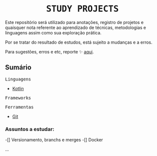 <h1 align="center"> 
  <samp>STUDY PROJECTS</samp> 
</h1>

Este repositório será utilizado para anotações, registro de projetos e quaisquer nota referente ao aprendizado de técnicas, metodologias e linguagens assim como sua exploração prática.

Por se tratar do resultado de estudos, está sujeito a mudanças e a erros.

Para sugestões, erros e etc, reporte ✨ [aqui](https://github.com/LaryssaBeatriz/Study-Projects/issues/new).

## Sumário

<samp>Linguagens</samp>

- [Kotlin](./Kotlin/KotlinBase.md)

<samp>Frameworks</samp>

<samp>Ferramentas</samp>

- [Git](./Git/ComandosGit.md)

### Assuntos a estudar:

-[] Versionamento, branchs e merges 
-[] Docker


...
